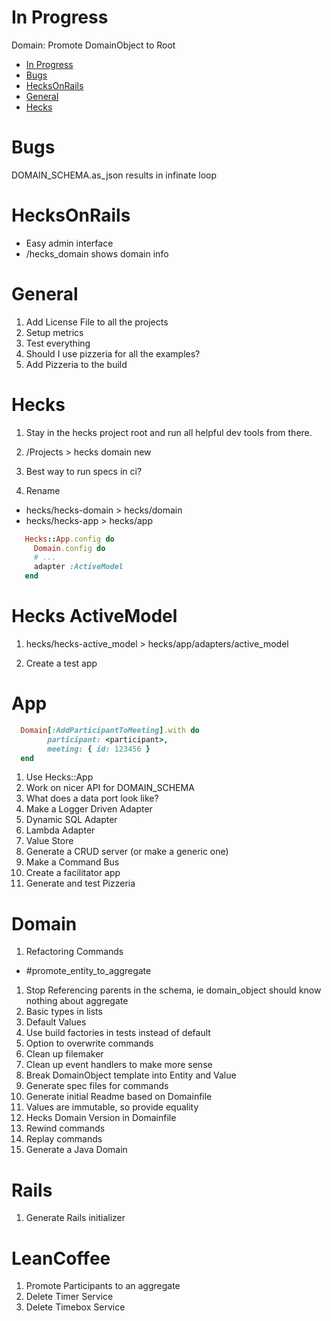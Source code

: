# In Progress
Domain: Promote DomainObject to Root

<!-- TOC -->

- [In Progress](#in-progress)
- [Bugs](#bugs)
- [HecksOnRails](#hecksonrails)
- [General](#general)
- [Hecks](#hecks)

<!-- /TOC -->

# Bugs
DOMAIN_SCHEMA.as_json results in infinate loop

# HecksOnRails
  * Easy admin interface
  * /hecks_domain shows domain info

# General
1. Add License File to all the projects
1. Setup metrics
1. Test everything
1. Should I use pizzeria for all the examples?
1. Add Pizzeria to the build

# Hecks
1. Stay in the hecks project root and run all helpful dev tools from there.
1. /Projects > hecks domain new

1. Best way to run specs in ci?
1. Rename
  * hecks/hecks-domain > hecks/domain
  * hecks/hecks-app > hecks/app
 ```ruby
    Hecks::App.config do 
      Domain.config do
      # ...
      adapter :ActiveModel
    end
```

# Hecks ActiveModel
1. hecks/hecks-active_model > hecks/app/adapters/active_model
  
1. Create a test app

# App
```ruby
  Domain[:AddParticipantToMeeting].with do
        participant: <participant>,
        meeting: { id: 123456 }
  end
```

1. Use Hecks::App
1. Work on nicer API for DOMAIN_SCHEMA
1. What does a data port look like?
1. Make a Logger Driven Adapter
1. Dynamic SQL Adapter
1. Lambda Adapter
1. Value Store
1. Generate a CRUD server (or make a generic one)
1. Make a Command Bus
1. Create a facilitator app
1. Generate and test Pizzeria

# Domain
1. Refactoring Commands
  * #promote_entity_to_aggregate
1. Stop Referencing parents in the schema, ie domain_object should know nothing about aggregate
1. Basic types in lists
1. Default Values
1. Use build factories in tests instead of default
1. Option to overwrite commands
1. Clean up filemaker
1. Clean up event handlers to make more sense
1. Break DomainObject template into Entity and Value
1. Generate spec files for commands
1. Generate initial Readme based on Domainfile
1. Values are immutable, so provide equality
1. Hecks Domain Version in Domainfile
1. Rewind commands
1. Replay commands
1. Generate a Java Domain

# Rails
1. Generate Rails initializer

# LeanCoffee
1. Promote Participants to an aggregate
2. Delete Timer Service
3. Delete Timebox Service